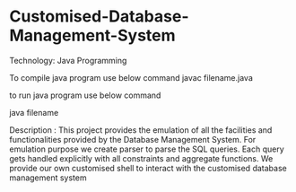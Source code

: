 # Customised-Database-Management-System
Technology: Java Programming 

To compile java program use below command 
javac filename.java

to run java program use below command

java filename 

Description :
This project provides the emulation of all the facilities and functionalities provided by
the Database Management System.
For emulation purpose we create parser to parse the SQL queries.
Each query gets handled explicitly with all constraints and aggregate functions.
We provide our own customised shell to interact with the customised database
management system
